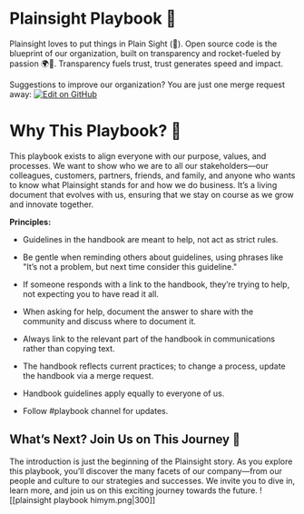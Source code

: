 <a name="top"></a>
# Plainsight Playbook 📔

Plainsight loves to put things in Plain Sight (🥁). Open source code is the blueprint of our organization, built on transparency and rocket-fueled by passion 🌍🚀. Transparency fuels trust, trust generates speed and impact.

Suggestions to improve our organization?
You are just one merge request away: <a name="top"></a>
[![Edit on GitHub](https://img.shields.io/badge/Edit_on-GitHub-FDCAD2?logo=github&logoColor=FFFFFF&style=for-the-badge)](https://github.com/PlainsightPro/Vision-Playbook/blob/Launched/Vision%20Playbook%20Usage/%F0%9F%99%8B%EF%B8%8F%20Hello%20There.md)

# Why This Playbook? 🤔

This playbook exists to align everyone with our purpose, values, and processes. We want to show who we are to all our stakeholders—our colleagues, customers, partners, friends, and family, and anyone who wants to know what Plainsight stands for and how we do business. It’s a living document that evolves with us, ensuring that we stay on course as we grow and innovate together.

**Principles:**

- Guidelines in the handbook are meant to help, not act as strict rules.

- Be gentle when reminding others about guidelines, using phrases like "It’s not a problem, but next time consider this guideline."

- If someone responds with a link to the handbook, they’re trying to help, not expecting you to have read it all.

- When asking for help, document the answer to share with the community and discuss where to document it.

- Always link to the relevant part of the handbook in communications rather than copying text.

- The handbook reflects current practices; to change a process, update the handbook via a merge request.

- Handbook guidelines apply equally to everyone of us.

- Follow #playbook channel for updates. 



## What’s Next? Join Us on This Journey 🎯

The introduction is just the beginning of the Plainsight story. As you explore this playbook, you’ll discover the many facets of our company—from our people and culture to our strategies and successes. We invite you to dive in, learn more, and join us on this exciting journey towards the future.
![[plainsight playbook himym.png|300]]